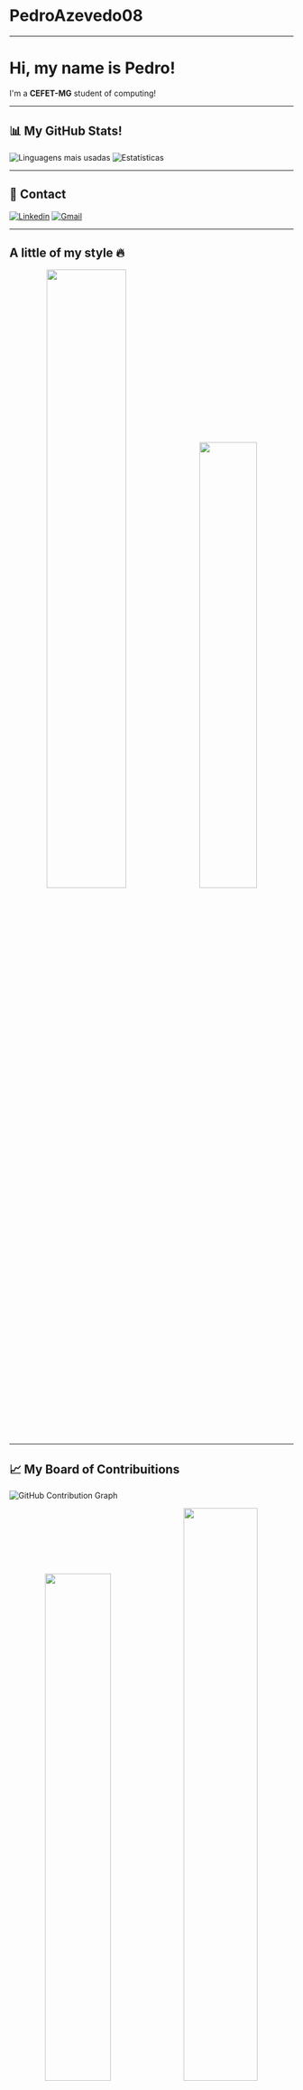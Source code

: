 # PedroAzevedo08  
---

# Hi, my name is Pedro!  
I'm a **CEFET-MG** student of computing!  

---
## 📊 My GitHub Stats! 
![Linguagens mais usadas](https://github-readme-stats.vercel.app/api/top-langs/?username=PedroAzevedo08&layout=compact&theme=radical) ![Estatísticas](https://github-readme-stats.vercel.app/api?username=PedroAzevedo08&show_icons=true&theme=radical)  

---

## 🔗 Contact 
[![Linkedin](https://img.shields.io/badge/-LinkedIn-blue?logo=linkedin&logoColor=white&style=for-the-badge)](https://linkedin.com/in/seu-linkedin) [![Gmail](https://img.shields.io/badge/-Gmail-D14836?logo=gmail&logoColor=white&style=for-the-badge)](mailto:pedroliveirazevedo0908@gmail.com)  

---

## A little of my style 🔥  

<div align="center">
  <img src="https://github.com/user-attachments/assets/2633d026-8fd7-4163-b0d7-1fc76bdbfaca" width="53%" />
  <img src="https://media.giphy.com/media/v1.Y2lkPWVjZjA1ZTQ3dGYwaDVxMzNrcjg0ejliaDhzNng5bnlvNHN6cHF3OTN2N3oyazdmdCZlcD12MV9naWZzX3NlYXJjaCZjdD1n/9z1ij3PZG20QU/giphy.gif" width="45%" />
</div>

---

## 📈 My Board of Contribuitions  


![GitHub Contribution Graph](https://github-readme-activity-graph.vercel.app/graph?username=PedroAzevedo08&theme=tokyo-night&hide_border=true&area=true)
<div align="center">
  <img src="https://github-readme-stats.vercel.app/api?username=PedroAzevedo08&show_icons=true&theme=tokyonight&hide_border=true" width="48%" />
  <img src="https://github-readme-streak-stats.herokuapp.com/?user=PedroAzevedo08&theme=tokyonight&date_format=%5B%22%25d.%20%25b%22%2C%20%22%25d.%20%25b%20%25Y%22%5D)" width="51%" />
</div>


![C++](https://img.shields.io/badge/C++-00599C?style=for-the-badge&logo=cplusplus&logoColor=white) ![Python](https://img.shields.io/badge/Python-00599C?style=for-the-badge&logo=python&logoColor=white) ![JavaScript](https://img.shields.io/badge/JavaScript-F7DF1E?style=for-the-badge&logo=javascript&logoColor=black) ![HTML5](https://img.shields.io/badge/HTML5-E34F26?style=for-the-badge&logo=html5&logoColor=white) ![CSS3](https://img.shields.io/badge/CSS3-1572B6?style=for-the-badge&logo=css3&logoColor=white)


